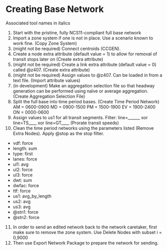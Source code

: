 # Creating Base Network

Associated tool names in italics

1. Start with the pristine, fully NCS11-compliant full base network
2. Import a zone system if one is not in place. Use a scenario known to work fine. (Copy Zone System)
3. (might not be required) Connect centroids (CCGEN). 
4. Create a node extra attribute (default value = 1) to allow for removal of transit stops later on (Create extra attribute)
5. (might not be required) Create a link extra attribute (default value = 0) called @z407. (Create extra attribute)
6. (might not be required) Assign values to @z407. Can be loaded in from a text file. (Import attribute values)
7. (in development) Make an aggregation selection file so that headway generation can be performed using naïve or average aggregation. (Create Aggregation Selection File)
8. Split the full base into time period bases. (Create Time Period Network)
AM = 0600-0900
MD = 0900-1500
PM = 1500-1900
EV = 1900-2400
ON = 0000-0600
9. Assign values to us1 for all transit segments. Filter:
line=______ xor line=TS____ xor line=GT____
 (Prorate transit speeds)
10. Clean the time period networks using the parameters listed (Remove Extra Nodes). Apply @stop as the stop filter.
  * vdf: force
  * length: sum
  * type: first
  * lanes: force
  * ul1: avg
  * ul2: force
  * ul3: force
  * dwt: sum
  * dwfac: force
  * ttf: force
  * us1: avg_by_length
  * us2: avg
  * us3: avg
  * @stn1: force
  * @stn2: force

11. In order to send an edited network back to the network caretaker, first make sure to remove the zone system. Use Delete Nodes with subset i = 0,9000
12. Then use Export Network Package to prepare the network for sending.
